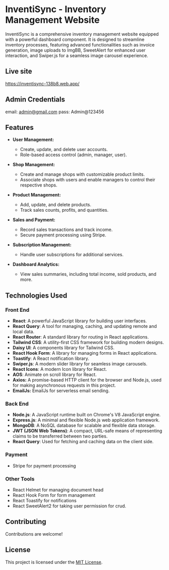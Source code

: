 # InventiSync - Inventory Management Website

InventiSync is a comprehensive inventory management website equipped with a powerful dashboard component. It is designed to streamline inventory processes, featuring advanced functionalities such as invoice generation, image uploads to ImgBB, SweetAlert for enhanced user interaction, and Swiper.js for a seamless image carousel experience.

## Live site
https://inventisync-138b8.web.app/

## Admin Credentials
email: admin@gmail.com
pass: Admin@123456

## Features

- **User Management:**
  - Create, update, and delete user accounts.
  - Role-based access control (admin, manager, user).

- **Shop Management:**
  - Create and manage shops with customizable product limits.
  - Associate shops with users and enable managers to control their respective shops.

- **Product Management:**
  - Add, update, and delete products.
  - Track sales counts, profits, and quantities.

- **Sales and Payment:**
  - Record sales transactions and track income.
  - Secure payment processing using Stripe.

- **Subscription Management:**
  - Handle user subscriptions for additional services.

- **Dashboard Analytics:**
  - View sales summaries, including total income, sold products, and more.


## Technologies Used

### Front End

- **React**: A powerful JavaScript library for building user interfaces.
- **React Query**: A tool for managing, caching, and updating remote and local data.
- **React Router**: A standard library for routing in React applications.
- **Tailwind CSS**: A utility-first CSS framework for building modern designs.
- **Daisy UI**: A components library for Tailwind CSS.
- **React Hook Form**: A library for managing forms in React applications.
- **Toastify**: A React notification library.
- **Swiper.js**: A modern slider library for seamless image carousels.
- **React Icons**: A modern Icon library for React.
- **AOS**: Animate on scroll library for React.
- **Axios:** A promise-based HTTP client for the browser and Node.js, used for making asynchronous requests in this project.
- **EmailJs:** EmailJs for serverless email sending.


### Back End

- **Node.js**: A JavaScript runtime built on Chrome's V8 JavaScript engine.
- **Express.js**: A minimal and flexible Node.js web application framework.
- **MongoDB**: A NoSQL database for scalable and flexible data storage.
- **JWT (JSON Web Tokens)**: A compact, URL-safe means of representing claims to be transferred between two parties.
- **React Query**: Used for fetching and caching data on the client side.
 
### Payment
- Stripe for payment processing

### Other Tools
  - React Helmet for managing document head
  - React Hook Form for form management
  - React Toastify for notifications
  - React SweetAlert2 for taking user permission for crud.


## Contributing

Contributions are welcome! 

## License

This project is licensed under the [MIT License](LICENSE).

